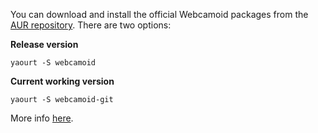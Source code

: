 You can download and install the official Webcamoid packages from the [AUR repository](https://aur4.archlinux.org/packages/webcamoid/). There are two options:

**Release version**

    yaourt -S webcamoid

**Current working version**

    yaourt -S webcamoid-git

More info [here](https://wiki.archlinux.org/index.php/creating_packages).
